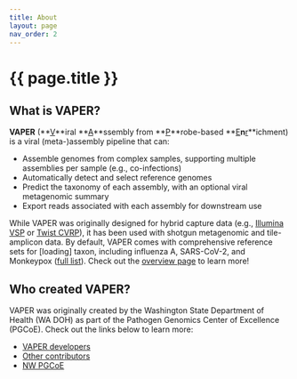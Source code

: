 ```yaml
---
title: About
layout: page
nav_order: 2
---
```


# **{{ page.title }}**

## What is VAPER?
**VAPER** (**<ins>V</ins>**iral **<ins>A</ins>**ssembly from **<ins>P</ins>**robe-based **<ins>E</ins>**n**<ins>r</ins>**ichment) is a viral (meta-)assembly pipeline that can:
- Assemble genomes from complex samples, supporting multiple assemblies per sample (e.g., co-infections)
- Automatically detect and select reference genomes
- Predict the taxonomy of each assembly, with an optional viral metagenomic summary
- Export reads associated with each assembly for downstream use

While VAPER was originally designed for hybrid capture data (e.g., [Illumina VSP](https://www.illumina.com/products/by-type/sequencing-kits/library-prep-kits/viral-surveillance-panel.html) or [Twist CVRP](https://www.twistbioscience.com/products/ngs/fixed-panels/comprehensive-viral-research-panel)), it has been used with shotgun metagenomic and tile-amplicon data. By default, VAPER comes with comprehensive reference sets for <span id="taxon-count">[loading]</span> taxon, including influenza A, SARS-CoV-2, and Monkeypox ([full list](ref_search.html)). Check out the [overview page](overview.html) to learn more!

## Who created VAPER?
VAPER was originally created by the Washington State Department of Health (WA DOH) as part of the Pathogen Genomics Center of Excellence (PGCoE). Check out the links below to learn more:
- [VAPER developers](https://github.com/DOH-JDJ0303/vaper/graphs/contributors)
- [Other contributors](https://github.com/DOH-JDJ0303/vaper?tab=readme-ov-file#acknowledgements)
- [NW PGCoE](https://nwpage.org/)

<script>
  fetch('/assets/data/taxon_jsons/taxon_list.json')
    .then(response => response.json())
    .then(data => {
      const count = data.length;
      document.getElementById('taxon-count').textContent = count;
    })
    .catch(() => {
      document.getElementById('taxon-count').textContent = 'an unknown number of';
    });
</script>

